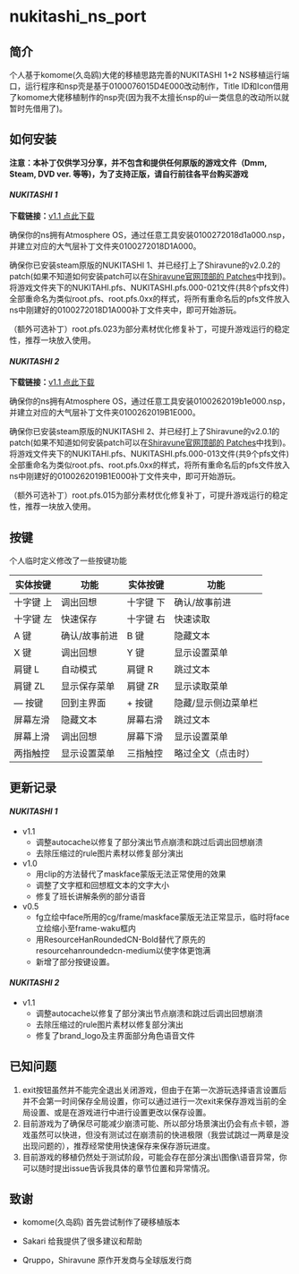 # nukitashi_ns_port
## 简介

个人基于komome(久岛鸥)大佬的移植思路完善的NUKITASHI 1+2 NS移植运行端口，运行程序和nsp壳是基于0100076015D4E000改动制作，Title ID和Icon借用了komome大佬移植制作的nsp壳(因为我不太擅长nsp的ui一类信息的改动所以就暂时先借用了)。

## 如何安装

**注意：本补丁仅供学习分享，并不包含和提供任何原版的游戏文件（Dmm, Steam, DVD ver. 等等)，为了支持正版，请自行前往各平台购买游戏**

#### ***NUKITASHI 1***

**下载链接：**[v1.1 点此下载](https://cloud.189.cn/web/share?code=q2Y7ZjmQJrQv（访问码：jgk2）)

确保你的ns拥有Atmosphere OS，通过任意工具安装0100272018d1a000.nsp，并建立对应的大气层补丁文件夹0100272018D1A000。

确保你已安装steam原版的NUKITASHI 1、并已经打上了Shiravune的v2.0.2的patch(如果不知道如何安装patch可以在[Shiravune官网顶部的 Patches](https://shiravune.com/)中找到)。将游戏文件夹下的NUKITAHI.pfs、NUKITASHI.pfs.000-021文件(共8个pfs文件)全部重命名为类似root.pfs、root.pfs.0xx的样式，将所有重命名后的pfs文件放入ns中刚建好的0100272018D1A000补丁文件夹中，即可开始游玩。

（额外可选补丁）root.pfs.023为部分素材优化修复补丁，可提升游戏运行的稳定性，推荐一块放入使用。

#### ***NUKITASHI 2***

**下载链接：**[v1.1 点此下载](https://cloud.189.cn/web/share?code=q2Y7ZjmQJrQv（访问码：jgk2）)

确保你的ns拥有Atmosphere OS，通过任意工具安装0100262019b1e000.nsp，并建立对应的大气层补丁文件夹0100262019B1E000。

确保你已安装steam原版的NUKITASHI 2、并已经打上了Shiravune的v2.0.1的patch(如果不知道如何安装patch可以在[Shiravune官网顶部的 Patches](https://shiravune.com/)中找到)。将游戏文件夹下的NUKITAHI.pfs、NUKITASHI.pfs.000-013文件(共9个pfs文件)全部重命名为类似root.pfs、root.pfs.0xx的样式，将所有重命名后的pfs文件放入ns中刚建好的0100262019B1E000补丁文件夹中，即可开始游玩。

（额外可选补丁）root.pfs.015为部分素材优化修复补丁，可提升游戏运行的稳定性，推荐一块放入使用。

## 按键

个人临时定义修改了一些按键功能

| 实体按键 | 功能 | 实体按键 | 功能 |
|---|---|---|---|
| 十字键 上 | 调出回想 | 十字键 下 | 确认/故事前进 |
| 十字键 左 | 快速保存 | 十字键 右 | 快速读取 |
| A 键 | 确认/故事前进 | B 键 | 隐藏文本 |
| X 键 | 调出回想 | Y 键 | 显示设置菜单 |
| 肩键 L | 自动模式 | 肩键 R | 跳过文本 |
| 肩键 ZL | 显示保存菜单 | 肩键 ZR | 显示读取菜单 |
| — 按键 | 回到主界面 | + 按键 | 隐藏/显示侧边菜单栏 |
| 屏幕左滑 | 隐藏文本 | 屏幕右滑 | 跳过文本 |
| 屏幕上滑 | 调出回想 | 屏幕下滑 | 显示设置菜单 |
| 两指触控 | 显示设置菜单 | 三指触控 | 略过全文（点击时） |

## 更新记录

#### ***NUKITASHI 1***

- v1.1
  - 调整autocache以修复了部分演出节点崩溃和跳过后调出回想崩溃
  - 去除压缩过的rule图片素材以修复部分演出
- v1.0
	- 用clip的方法替代了maskface蒙版无法正常使用的效果
	- 调整了文字框和回想框文本的文字大小
	- 修复了班长讲解条例的部分语音
- v0.5
	- fg立绘中face所用的cg/frame/maskface蒙版无法正常显示，临时将face立绘缩小至frame-waku框内
	- 用ResourceHanRoundedCN-Bold替代了原先的resourcehanroundedcn-medium以使字体更饱满
	- 新增了部分按键设置。

#### ***NUKITASHI 2***

- v1.1
  - 调整autocache以修复了部分演出节点崩溃和跳过后调出回想崩溃
  - 去除压缩过的rule图片素材以修复部分演出
  - 修复了brand_logo及主界面部分角色语音文件

## 已知问题

1. exit按钮虽然并不能完全退出关闭游戏，但由于在第一次游玩选择语言设置后并不会第一时间保存全局设置，你可以通过进行一次exit来保存游戏当前的全局设置、或是在游戏进行中进行设置更改以保存设置。
2. 目前游戏为了确保尽可能减少崩溃可能、所以部分场景演出仍会有点卡顿，游戏虽然可以快进，但没有测试过在崩溃前的快进极限（我尝试跳过一两章是没出现问题的），推荐经常使用快速保存来保存游玩进度。
3. 目前游戏的移植仍然处于测试阶段，可能会存在部分演出\图像\语音异常，你可以随时提出issue告诉我具体的章节位置和异常情况。

## 致谢

- komome(久岛鸥) 首先尝试制作了硬移植版本

- Sakari 给我提供了很多建议和帮助

- Qruppo，Shiravune 原作开发商与全球版发行商
